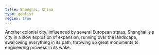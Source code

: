 ```yaml
---
title: Shanghai, China
type: geolist
region: true
---
```

Another colonial city, influenced by several European states, Shanghai is a city in a slow explosion of expansion, running over the landscape, swallowing everything in its path, throwing up great monuments to engineering prowess in its wake. 